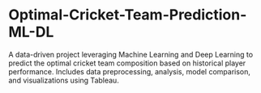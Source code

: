 # Optimal-Cricket-Team-Prediction-ML-DL
A data-driven project leveraging Machine Learning and Deep Learning to predict the optimal cricket team composition based on historical player performance. Includes data preprocessing, analysis, model comparison, and visualizations using Tableau.
